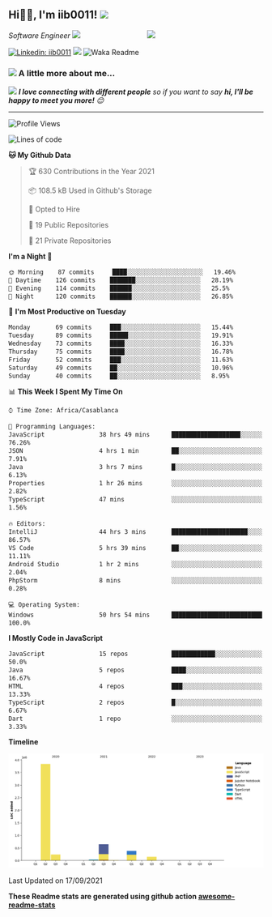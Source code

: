 <h2>Hi🙏🏻, I'm iib0011! <img src="https://media.giphy.com/media/12oufCB0MyZ1Go/giphy.gif" width="50"></h2>
<img align='right' src="https://media.giphy.com/media/XH5DBrjjjWUIBCQ13b/giphy.gif" width="230">
<p><em>Software Engineer <img src="https://media.giphy.com/media/WUlplcMpOCEmTGBtBW/giphy.gif" width="30"> 
</em></p>


[![Linkedin: iib0011](https://img.shields.io/badge/-iib0011-blue?style=flat-square&logo=Linkedin&logoColor=white&link=https://www.linkedin.com/in/iib0011/)](https://www.linkedin.com/in/iib0011/)
![](https://visitor-badge.glitch.me/badge?page_id=iib0011)
![Waka Readme](https://github.com/iib0011/iib0011/workflows/Waka%20Readme/badge.svg)


### <img src="https://media.giphy.com/media/VgCDAzcKvsR6OM0uWg/giphy.gif" width="50"> A little more about me...  


<img src="https://media.giphy.com/media/LnQjpWaON8nhr21vNW/giphy.gif" width="60"> <em><b>I love connecting with different people</b> so if you want to say <b>hi, I'll be happy to meet you more!</b> 😊</em>

---
<!--START_SECTION:waka-->
![Profile Views](http://img.shields.io/badge/Profile%20Views-4-blue)

![Lines of code](https://img.shields.io/badge/From%20Hello%20World%20I%27ve%20Written-2.4%20million%20lines%20of%20code-blue)

**🐱 My Github Data** 

> 🏆 630 Contributions in the Year 2021
 > 
> 📦 108.5 kB Used in Github's Storage 
 > 
> 💼 Opted to Hire
 > 
> 📜 19 Public Repositories 
 > 
> 🔑 21 Private Repositories  
 > 
**I'm a Night 🦉** 

```text
🌞 Morning    87 commits     ████░░░░░░░░░░░░░░░░░░░░░   19.46% 
🌆 Daytime    126 commits    ███████░░░░░░░░░░░░░░░░░░   28.19% 
🌃 Evening    114 commits    ██████░░░░░░░░░░░░░░░░░░░   25.5% 
🌙 Night      120 commits    ██████░░░░░░░░░░░░░░░░░░░   26.85%

```
📅 **I'm Most Productive on Tuesday** 

```text
Monday       69 commits     ███░░░░░░░░░░░░░░░░░░░░░░   15.44% 
Tuesday      89 commits     █████░░░░░░░░░░░░░░░░░░░░   19.91% 
Wednesday    73 commits     ████░░░░░░░░░░░░░░░░░░░░░   16.33% 
Thursday     75 commits     ████░░░░░░░░░░░░░░░░░░░░░   16.78% 
Friday       52 commits     ███░░░░░░░░░░░░░░░░░░░░░░   11.63% 
Saturday     49 commits     ██░░░░░░░░░░░░░░░░░░░░░░░   10.96% 
Sunday       40 commits     ██░░░░░░░░░░░░░░░░░░░░░░░   8.95%

```


📊 **This Week I Spent My Time On** 

```text
⌚︎ Time Zone: Africa/Casablanca

💬 Programming Languages: 
JavaScript               38 hrs 49 mins      ███████████████████░░░░░░   76.26% 
JSON                     4 hrs 1 min         ██░░░░░░░░░░░░░░░░░░░░░░░   7.91% 
Java                     3 hrs 7 mins        █░░░░░░░░░░░░░░░░░░░░░░░░   6.13% 
Properties               1 hr 26 mins        ░░░░░░░░░░░░░░░░░░░░░░░░░   2.82% 
TypeScript               47 mins             ░░░░░░░░░░░░░░░░░░░░░░░░░   1.56%

🔥 Editors: 
IntelliJ                 44 hrs 3 mins       █████████████████████░░░░   86.57% 
VS Code                  5 hrs 39 mins       ██░░░░░░░░░░░░░░░░░░░░░░░   11.11% 
Android Studio           1 hr 2 mins         ░░░░░░░░░░░░░░░░░░░░░░░░░   2.04% 
PhpStorm                 8 mins              ░░░░░░░░░░░░░░░░░░░░░░░░░   0.28%

💻 Operating System: 
Windows                  50 hrs 54 mins      █████████████████████████   100.0%

```

**I Mostly Code in JavaScript** 

```text
JavaScript               15 repos            ████████████░░░░░░░░░░░░░   50.0% 
Java                     5 repos             ████░░░░░░░░░░░░░░░░░░░░░   16.67% 
HTML                     4 repos             ███░░░░░░░░░░░░░░░░░░░░░░   13.33% 
TypeScript               2 repos             █░░░░░░░░░░░░░░░░░░░░░░░░   6.67% 
Dart                     1 repo              ░░░░░░░░░░░░░░░░░░░░░░░░░   3.33%

```


**Timeline**

![Chart not found](https://raw.githubusercontent.com/iib0011/iib0011/master/charts/bar_graph.png) 


 Last Updated on 17/09/2021
<!--END_SECTION:waka-->

**These Readme stats are generated using github action [awesome-readme-stats](https://github.com/iib0011/waka-readme-stats)**
